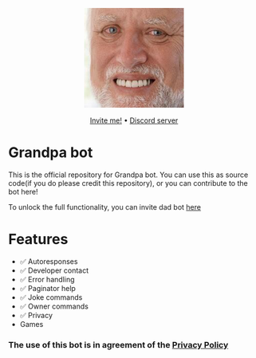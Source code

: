 <p align="center">
    <img src="Logo.jpeg">
</p>
<p align="center">
    <a href="https://discord.com/api/oauth2/authorize?client_id=957709454583947276&permissions=535260822592&scope=bot%20applications.commands">Invite me!</a> • <a href="https://discord.gg/RVMNP6TAGx">Discord server</a>
</p>

# Grandpa bot
This is the official repository for Grandpa bot. You can use this as source code(if you do please credit this repository), or you can contribute to the bot here!

To unlock the full functionality, you can invite dad bot [here](https://discord.com/oauth2/authorize?client_id=503720029456695306&scope=bot&permissions=537263168)

# Features

- ✅ Autoresponses
- ✅ Developer contact
- ✅ Error handling
- ✅ Paginator help
- ✅ Joke commands
- ✅ Owner commands
- ✅ Privacy
- Games


### The use of this bot is in agreement of the [Privacy Policy](https://github.com/pogrammar/Grandpa-bot/blob/master/PRIVACY.md)